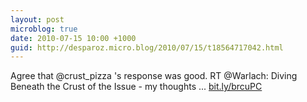 ```yaml
---
layout: post
microblog: true
date: 2010-07-15 10:00 +1000
guid: http://desparoz.micro.blog/2010/07/15/t18564717042.html
---
```

Agree that @crust_pizza 's response was good. RT @Warlach: Diving Beneath the Crust of the Issue - my thoughts ...  [bit.ly/brcuPC](http://bit.ly/brcuPC)
